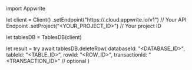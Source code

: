 import Appwrite

let client = Client()
    .setEndpoint("https://<REGION>.cloud.appwrite.io/v1") // Your API Endpoint
    .setProject("<YOUR_PROJECT_ID>") // Your project ID

let tablesDB = TablesDB(client)

let result = try await tablesDB.deleteRow(
    databaseId: "<DATABASE_ID>",
    tableId: "<TABLE_ID>",
    rowId: "<ROW_ID>",
    transactionId: "<TRANSACTION_ID>" // optional
)

